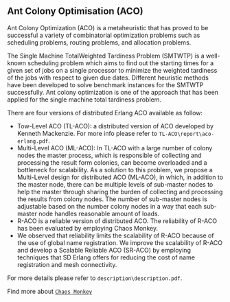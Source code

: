 Ant Colony Optimisation (ACO)
----------------------------
Ant Colony Optimization (ACO) is a metaheuristic that has proved to be successful a variety of combinatorial optimization problems such as scheduling problems, routing problems, and allocation problems.

The Single Machine TotalWeighted Tardiness Problem (SMTWTP) is a well-known scheduling problem which aims to find out the starting times for a given set of jobs on a single processor to minimize the weighted tardiness of the jobs with respect to given due dates. Different heuristic methods have been developed to solve benchmark instances for the SMTWTP successfully. Ant colony optimization is one of the approach that has been applied for the single machine total tardiness problem.

There are four versions of distributed Erlang ACO available as follow:
* Tow-Level ACO (TL-ACO): a distributed version of ACO developed by Kenneth Mackenzie. For more info please refer to `TL-ACO\report\aco-erlang.pdf`.
* Multi-Level ACO (ML-ACO): In TL-ACO with a large number of colony nodes the master process, which is responsible of collecting and processing the result form colonies, can become overloaded and a bottleneck for scalability. As a solution to this problem, we propose a Multi-Level design for distributed ACO (ML-ACO), in which, in addition to the master node, there can be multiple levels of sub-master nodes to help the master through sharing the burden of collecting and processing the results from colony nodes. The number of sub-master nodes is adjustable based on the number colony nodes in a way that each sub-master node handles reasonable amount of loads. 
* R-ACO is a reliable version of distributed ACO. The reliability of R-ACO has been evaluated by employing Chaos Monkey.
* We observed that reliability limits the scalability of R-ACO because of the use of global name registration. We improve the scalability of R-ACO and develop a Scalable Reliable ACO (SR-ACO) by employing techniques that SD Erlang offers for reducing the cost of name registration and mesh connectivity.

For more details please refer to `description\description.pdf`.

Find more about [`Chaos Monkey`](https://github.com/dLuna/chaos_monkey)
